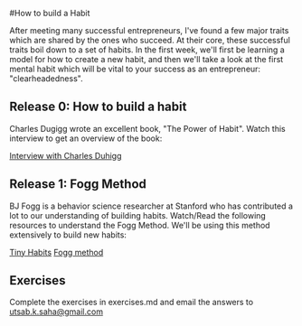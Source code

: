 #How to build a Habit

After meeting many successful entrepreneurs, I've found a few major traits which are shared by the ones who succeed.  At their core, these successful traits boil down to a set of habits.  In the first week, we'll first be learning a model for how to create a new habit, and then we'll take a look at the first mental habit which will be vital to your success as an entrepreneur: "clearheadedness". 


## Release 0: How to build a habit

Charles Dugigg wrote an excellent book, "The Power of Habit".  Watch this interview to get an overview of the book: 

[Interview with Charles Duhigg](https://www.youtube.com/watch?v=voX0gUn_JOI )


## Release 1: Fogg Method

BJ Fogg is a behavior science researcher at Stanford who has contributed a lot to our understanding of building habits.  Watch/Read the following resources to understand the Fogg Method.  We'll be using this method extensively to build new habits: 

[Tiny Habits](https://www.youtube.com/watch?v=AdKUJxjn-R8)
[Fogg method](http://www.foggmethod.com/)

## Exercises

Complete the exercises in exercises.md and email the answers to utsab.k.saha@gmail.com
